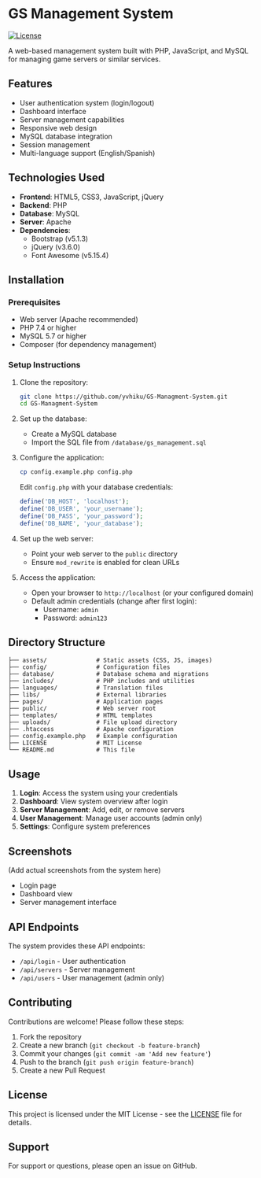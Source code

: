
# GS Management System

[![License](https://img.shields.io/badge/license-MIT-blue.svg)](LICENSE)

A web-based management system built with PHP, JavaScript, and MySQL for managing game servers or similar services.

## Features

- User authentication system (login/logout)
- Dashboard interface
- Server management capabilities
- Responsive web design
- MySQL database integration
- Session management
- Multi-language support (English/Spanish)

## Technologies Used

- **Frontend**: HTML5, CSS3, JavaScript, jQuery
- **Backend**: PHP
- **Database**: MySQL
- **Server**: Apache
- **Dependencies**: 
  - Bootstrap (v5.1.3)
  - jQuery (v3.6.0)
  - Font Awesome (v5.15.4)

## Installation

### Prerequisites

- Web server (Apache recommended)
- PHP 7.4 or higher
- MySQL 5.7 or higher
- Composer (for dependency management)

### Setup Instructions

1. Clone the repository:
   ```bash
   git clone https://github.com/yvhiku/GS-Managment-System.git
   cd GS-Managment-System
   ```

2. Set up the database:
   - Create a MySQL database
   - Import the SQL file from `/database/gs_management.sql`

3. Configure the application:
   ```bash
   cp config.example.php config.php
   ```
   Edit `config.php` with your database credentials:
   ```php
   define('DB_HOST', 'localhost');
   define('DB_USER', 'your_username');
   define('DB_PASS', 'your_password');
   define('DB_NAME', 'your_database');
   ```

4. Set up the web server:
   - Point your web server to the `public` directory
   - Ensure `mod_rewrite` is enabled for clean URLs

5. Access the application:
   - Open your browser to `http://localhost` (or your configured domain)
   - Default admin credentials (change after first login):
     - Username: `admin`
     - Password: `admin123`

## Directory Structure

```
├── assets/              # Static assets (CSS, JS, images)
├── config/              # Configuration files
├── database/            # Database schema and migrations
├── includes/            # PHP includes and utilities
├── languages/           # Translation files
├── libs/                # External libraries
├── pages/               # Application pages
├── public/              # Web server root
├── templates/           # HTML templates
├── uploads/             # File upload directory
├── .htaccess            # Apache configuration
├── config.example.php   # Example configuration
├── LICENSE              # MIT License
└── README.md            # This file
```

## Usage

1. **Login**: Access the system using your credentials
2. **Dashboard**: View system overview after login
3. **Server Management**: Add, edit, or remove servers
4. **User Management**: Manage user accounts (admin only)
5. **Settings**: Configure system preferences

## Screenshots

(Add actual screenshots from the system here)
- Login page
- Dashboard view
- Server management interface

## API Endpoints

The system provides these API endpoints:

- `/api/login` - User authentication
- `/api/servers` - Server management
- `/api/users` - User management (admin only)

## Contributing

Contributions are welcome! Please follow these steps:

1. Fork the repository
2. Create a new branch (`git checkout -b feature-branch`)
3. Commit your changes (`git commit -am 'Add new feature'`)
4. Push to the branch (`git push origin feature-branch`)
5. Create a new Pull Request

## License

This project is licensed under the MIT License - see the [LICENSE](LICENSE) file for details.

## Support

For support or questions, please open an issue on GitHub.

